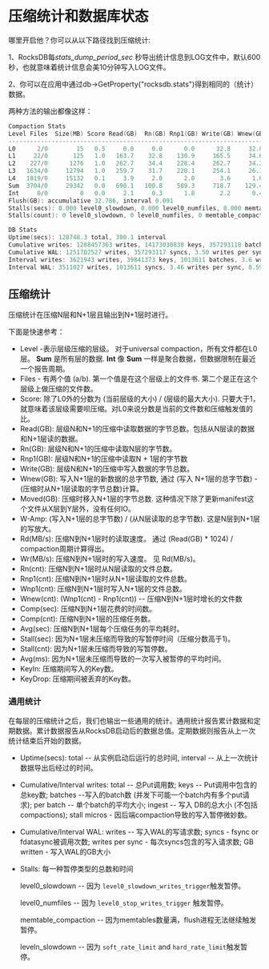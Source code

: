 # 压缩统计和数据库状态

哪里开启他？你可以从以下路径找到压缩统计:

1、RocksDB每*stats_dump_period_sec* 秒导出统计信息到LOG文件中，默认600秒，也就意味着统计信息会美10分钟写入LOG文件。

2、你可以在应用中通过db->GetProperty("rocksdb.stats")得到相同的（统计）数据。

两种方法的输出都像这样：

```c++
Compaction Stats
Level Files  Size(MB) Score Read(GB)  Rn(GB) Rnp1(GB) Write(GB) Wnew(GB) Moved(GB) W-Amp Rd(MB/s) Wr(MB/s) Comp(sec) Comp(cnt) Avg(sec) Stall(sec) Stall(cnt) Avg(ms)     KeyIn   KeyDrop
-------------------------------------------------------------------------------------------------------------------------------------------------------------------------------------------------
L0      2/0        15   0.5     0.0     0.0      0.0      32.8     32.8       0.0   0.0      0.0     23.0    1457      4346    0.335       0.00          0    0.00             0        0
L1     22/0       125   1.0   163.7    32.8    130.9     165.5     34.6       0.0   5.1     25.6     25.9    6549      1086    6.031       0.00          0    0.00    1287667342        0
L2    227/0      1276   1.0   262.7    34.4    228.4     262.7     34.3       0.1   7.6     26.0     26.0   10344      4137    2.500       0.00          0    0.00    1023585700        0
L3   1634/0     12794   1.0   259.7    31.7    228.1     254.1     26.1       1.5   8.0     20.8     20.4   12787      3758    3.403       0.00          0    0.00    1128138363        0
L4   1819/0     15132   0.1     3.9     2.0      2.0       3.6      1.6      13.1   1.8     20.1     18.4     201       206    0.974       0.00          0    0.00      91486994        0
Sum  3704/0     29342   0.0   690.1   100.8    589.3     718.7    129.4      14.8  21.9     22.5     23.5   31338     13533    2.316       0.00          0    0.00    3530878399        0
Int     0/0         0   0.0     2.1     0.3      1.8       2.2      0.4       0.0  24.3     24.0     24.9      91        42    2.164       0.00          0    0.00      11718977        0
Flush(GB): accumulative 32.786, interval 0.091
Stalls(secs): 0.000 level0_slowdown, 0.000 level0_numfiles, 0.000 memtable_compaction, 0.000 leveln_slowdown_soft, 0.000 leveln_slowdown_hard
Stalls(count): 0 level0_slowdown, 0 level0_numfiles, 0 memtable_compaction, 0 leveln_slowdown_soft, 0 leveln_slowdown_hard

DB Stats
Uptime(secs): 128748.3 total, 300.1 interval
Cumulative writes: 1288457363 writes, 14173030838 keys, 357293118 batches, 3.6 writes per batch, 3055.92 GB user ingest, stall micros: 7067721262
Cumulative WAL: 1251702527 writes, 357293117 syncs, 3.50 writes per sync, 3055.92 GB written
Interval writes: 3621943 writes, 39841373 keys, 1013611 batches, 3.6 writes per batch, 8797.4 MB user ingest, stall micros: 112418835
Interval WAL: 3511027 writes, 1013611 syncs, 3.46 writes per sync, 8.59 MB written
```



## 压缩统计

压缩统计在压缩N层和N+1层且输出到N+1层时进行。

下面是快速参考：

- Level -表示层级压缩的层级。 对于universal compaction，所有文件都在L0层。 **Sum** 是所有层的数据. **Int** 像 **Sum** 一样是聚合数据，但数据限制在最近一个报告周期。
- Files - 有两个值 (a/b). 第一个值是在这个层级上的文件书. 第二个是正在这个层级上做压缩的文件数。
- Score: 除了L0外的分数为 (当前层级的大小) / (层级的最大大小). 只要大于1，就意味着该层级需要呗压缩。对L0来说分数是当前的文件数和压缩触发值的比。
- Read(GB): 层级N和N+1的压缩中读取数据的字节总数。包括从N层读的数据和N+1层读的数据。
- Rn(GB): 层级N和N+1的压缩中读取N层的字节数。
- Rnp1(GB): 层级N和N+1的压缩中读取N + 1层的字节数
- Write(GB): 层级N和N+1的压缩中写入数据的字节总数。
- Wnew(GB): 写入N+1层的新数据的总字节数, 通过 (写入 N+1层的总字节数) - (压缩时从N+1层读取的字节总数)计算。
- Moved(GB): 压缩时移入N+1层的字节总数. 这种情况下除了更新manifest这个文件从X层到Y层外，没有任何IO。
- W-Amp: (写入N+1层的总字节数) / (从N层读取的总字节数). 这是N层到N+1层的写放大。
- Rd(MB/s): 压缩N到N+1层时的读取速度。 通过 (Read(GB) * 1024) / compaction周期计算得出。
- Wr(MB/s): 压缩N到N+1层时的写入速度。 见 Rd(MB/s)。
- Rn(cnt): 压缩N到N+1层时从N层读取的文件总数。
- Rnp1(cnt): 压缩N到N+1层时从N+1层读取的文件总数。
- Wnp1(cnt): 压缩N到N+1层时写入N+1层的文件总数。
- Wnew(cnt): (Wnp1(cnt) - Rnp1(cnt)) -- 压缩N到N+1层时增长的文件数
- Comp(sec): 压缩N到N+1层花费的时间数。
- Comp(cnt): 压缩N到N+1层的压缩任务数。
- Avg(sec): 压缩N到N+1层每个压缩任务的平均耗时。
- Stall(sec): 因为N+1层未压缩而导致的写暂停时间（压缩分数高于1)。
- Stall(cnt): 因为N+1层未压缩而导致的写暂停数。
- Avg(ms): 因为N+1层未压缩而导致的一次写入被暂停的平均时间。
- KeyIn: 压缩期间写入的Key数。
- KeyDrop: 压缩期间被丢弃的Key数。



### 通用统计

在每层的压缩统计之后，我们也输出一些通用的统计。通用统计报告累计数据和定期数据。累计数据报告从RocksDB启动后的数据总值。定期数据则报告从上一次统计结束后开始的数据。

- Uptime(secs): total -- 从实例启动后运行的总时间, interval -- 从上一次统计数据导出后经过的时间。

- Cumulative/Interval writes: total -- 总Put调用数; keys -- Put调用中包含的总key数; batches --写入的batch数 (并发下可能一个batch内有多个put请求); per batch -- 单个batch的平均大小; ingest -- 写入 DB的总大小 (不包括compactions); stall micros - 因后端compaction导致的写入暂停微妙数。

- Cumulative/Interval WAL: writes -- 写入WAL的写请求数; syncs - fsync or fdatasync被调用次数; writes per sync - 每次syncs包含的写入请求数; GB written - 写入WAL的GB大小

- Stalls: 每一种暂停类型的总数和时间

  level0_slowdown -- 因为 `level0_slowdown_writes_trigger`触发暂停。

  level0_numfiles --   因为 `level0_stop_writes_trigger` 触发暂停。

  memtable_compaction -- 因为memtables数量满，flush进程无法继续触发暂停。

  leveln_slowdown -- 因为 `soft_rate_limit` and `hard_rate_limit`触发暂停。